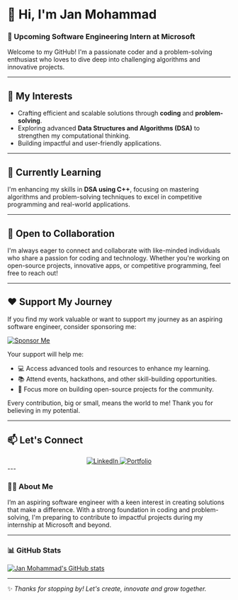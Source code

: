 # 👋 Hi, I'm Jan Mohammad  
### 🎯 Upcoming Software Engineering Intern at Microsoft  

Welcome to my GitHub! I'm a passionate coder and a problem-solving enthusiast who loves to dive deep into challenging algorithms and innovative projects.

---

## 👀 My Interests  
- Crafting efficient and scalable solutions through **coding** and **problem-solving**.  
- Exploring advanced **Data Structures and Algorithms (DSA)** to strengthen my computational thinking.  
- Building impactful and user-friendly applications.  

---

## 🌱 Currently Learning  
I'm enhancing my skills in **DSA using C++**, focusing on mastering algorithms and problem-solving techniques to excel in competitive programming and real-world applications.  

---

## 💞️ Open to Collaboration  
I'm always eager to connect and collaborate with like-minded individuals who share a passion for coding and technology. Whether you're working on open-source projects, innovative apps, or competitive programming, feel free to reach out!  

---

## ❤️ Support My Journey  
If you find my work valuable or want to support my journey as an aspiring software engineer, consider sponsoring me:  

[![Sponsor Me](https://img.shields.io/badge/Sponsor%20Me-%F0%9F%A4%97-orange?style=for-the-badge&logo=github)](https://github.com/sponsors/jansiddiqui)  

Your support will help me:  
- 💻 Access advanced tools and resources to enhance my learning.  
- 📚 Attend events, hackathons, and other skill-building opportunities.  
- 🌟 Focus more on building open-source projects for the community.  

Every contribution, big or small, means the world to me! Thank you for believing in my potential.  

---

## 📫 Let's Connect  
<div align="center">
  <a href="https://www.linkedin.com/in/jan-mohammad-566a6221b" target="_blank">
    <img src="https://img.shields.io/badge/LinkedIn-Connect-blue?style=for-the-badge&logo=linkedin&logoColor=white" alt="LinkedIn">
  </a>
  <a href="https://about-me-theta-mocha.vercel.app/" target="_blank">
    <img src="https://img.shields.io/badge/Portfolio-Visit-brightgreen?style=for-the-badge&logo=vercel&logoColor=white" alt="Portfolio">
  </a>
</div>
---

### 👨‍💻 About Me  
I’m an aspiring software engineer with a keen interest in creating solutions that make a difference. With a strong foundation in coding and problem-solving, I'm preparing to contribute to impactful projects during my internship at Microsoft and beyond.  

---

### 📊 GitHub Stats  
[![Jan Mohammad's GitHub stats](https://github-readme-stats.vercel.app/api?username=jansiddiqui&show_icons=true&theme=radical)](https://github.com/jansiddiqui)  

---

✨ *Thanks for stopping by! Let's create, innovate and grow together.*  
